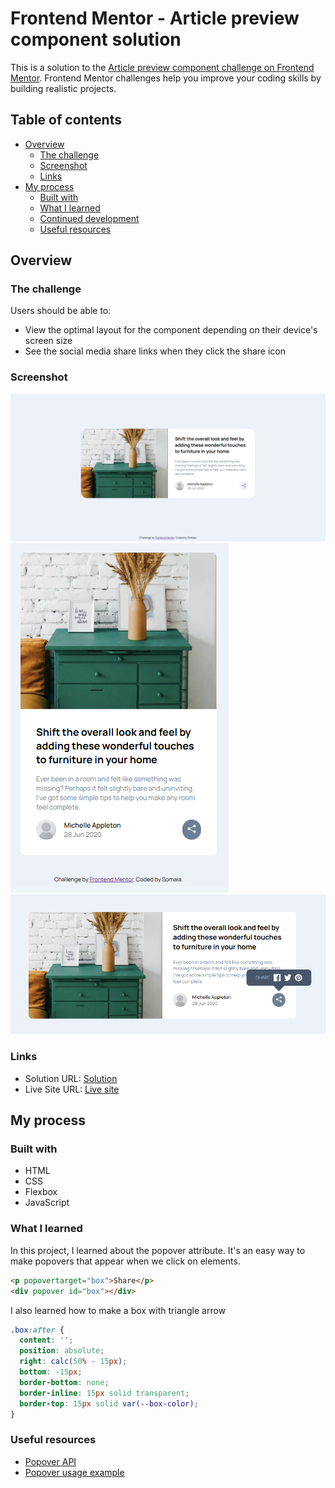 # Frontend Mentor - Article preview component solution

This is a solution to the [Article preview component challenge on Frontend Mentor](https://www.frontendmentor.io/challenges/article-preview-component-dYBN_pYFT). Frontend Mentor challenges help you improve your coding skills by building realistic projects. 

## Table of contents

- [Overview](#overview)
  - [The challenge](#the-challenge)
  - [Screenshot](#screenshot)
  - [Links](#links)
- [My process](#my-process)
  - [Built with](#built-with)
  - [What I learned](#what-i-learned)
  - [Continued development](#continued-development)
  - [Useful resources](#useful-resources)


## Overview

### The challenge

Users should be able to:

- View the optimal layout for the component depending on their device's screen size
- See the social media share links when they click the share icon

### Screenshot

![Desktop version](./desktop.PNG)
![Mobile version](./mobile.PNG)
![Shows popover](./popover.PNG)

### Links

- Solution URL: [Solution](https://github.com/somaia02/article-preview)
- Live Site URL: [Live site](https://somaia02.github.io/article-preview/)

## My process

### Built with

- HTML
- CSS
- Flexbox
- JavaScript

### What I learned

In this project, I learned about the popover attribute. It's an easy way to make popovers that appear when we click on elements. 

```html
<p popovertarget="box">Share</p>
<div popover id="box"></div>
```

I also learned how to make a box with triangle arrow
```css
.box:after {
  content: '';
  position: absolute;
  right: calc(50% - 15px);
  bottom: -15px;
  border-bottom: none;
  border-inline: 15px solid transparent;
  border-top: 15px solid var(--box-color);
}
```

### Useful resources

- [Popover API](https://developer.mozilla.org/en-US/docs/Web/API/Popover_API)
- [Popover usage example](https://www.youtube.com/watch?v=DNXEORSk4GU)

